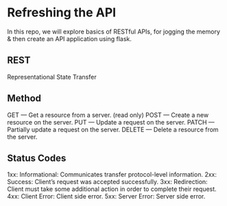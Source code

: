 # Refreshing the API 

In this repo, we will explore basics of RESTful APIs, for jogging the memory & then create an API application using flask.

## REST 
Representational State Transfer

## Method
GET — Get a resource from a server. (read only)
POST — Create a new resource on the server.
PUT — Update a request on the server.
PATCH — Partially update a request on the server.
DELETE — Delete a resource from the server.

## Status Codes
1xx: Informational: Communicates transfer protocol-level information.
2xx: Success: Client’s request was accepted successfully.
3xx: Redirection: Client must take some additional action in order to complete their request.
4xx: Client Error: Client side error.
5xx: Server Error: Server side error.

